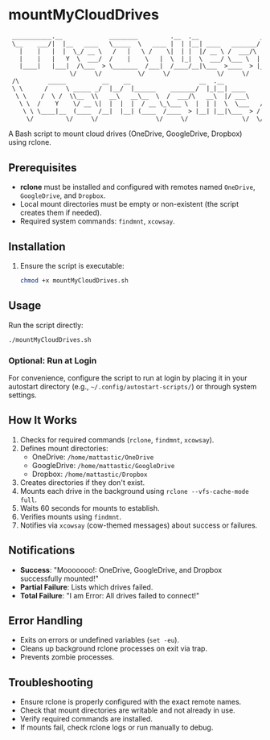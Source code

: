 # mountMyCloudDrives

```txt
 ___________.__             ________         .__  .__                 __   
 \__    ___/|  |__   ____   \_____  \   ____ |  | |__| ____   _______/  |_ 
   |    |   |  |  \_/ __ \   /   |   \ /    \|  | |  |/ __ \ /  ___/\   __\
   |    |   |   Y  \  ___/  /    |    \   |  \  |_|  \  ___/ \___ \  |  |  
   |____|   |___|  /\___  > \_______  /___|  /____/__|\___  >____  > |__|  
                 \/     \/          \/     \/             \/     \/        
 /\        _____          __    __                   __  .__             /\
 \ \      /     \ _____ _/  |__/  |______    _______/  |_|__| ____      / /
  \ \    /  \ /  \\__  \\   __\   __\__  \  /  ___/\   __\  |/ ___\    / / 
   \ \  /    Y    \/ __ \|  |  |  |  / __ \_\___ \  |  | |  \  \___   / /  
    \ \ \____|__  (____  /__|  |__| (____  /____  > |__| |__|\___  > / /   
     \/         \/     \/                \/     \/               \/  \/    
```

A Bash script to mount cloud drives (OneDrive, GoogleDrive, Dropbox) using rclone.

## Prerequisites

- **rclone** must be installed and configured with remotes named `OneDrive`, `GoogleDrive`, and `Dropbox`.
- Local mount directories must be empty or non-existent (the script creates them if needed).
- Required system commands: `findmnt`, `xcowsay`.

## Installation

1. Ensure the script is executable:

   ```bash
   chmod +x mountMyCloudDrives.sh
   ```

## Usage

Run the script directly:

```bash
./mountMyCloudDrives.sh
```

### Optional: Run at Login

For convenience, configure the script to run at login by placing it in your autostart directory (e.g., `~/.config/autostart-scripts/`) or through system settings.

## How It Works

1. Checks for required commands (`rclone`, `findmnt`, `xcowsay`).
2. Defines mount directories:
   - OneDrive: `/home/mattastic/OneDrive`
   - GoogleDrive: `/home/mattastic/GoogleDrive`
   - Dropbox: `/home/mattastic/Dropbox`
3. Creates directories if they don't exist.
4. Mounts each drive in the background using `rclone --vfs-cache-mode full`.
5. Waits 60 seconds for mounts to establish.
6. Verifies mounts using `findmnt`.
7. Notifies via `xcowsay` (cow-themed messages) about success or failures.

## Notifications

- **Success**: "Mooooooo!: OneDrive, GoogleDrive, and Dropbox successfully mounted!"
- **Partial Failure**: Lists which drives failed.
- **Total Failure**: "I am Error: All drives failed to connect!"

## Error Handling

- Exits on errors or undefined variables (`set -eu`).
- Cleans up background rclone processes on exit via trap.
- Prevents zombie processes.

## Troubleshooting

- Ensure rclone is properly configured with the exact remote names.
- Check that mount directories are writable and not already in use.
- Verify required commands are installed.
- If mounts fail, check rclone logs or run manually to debug.
